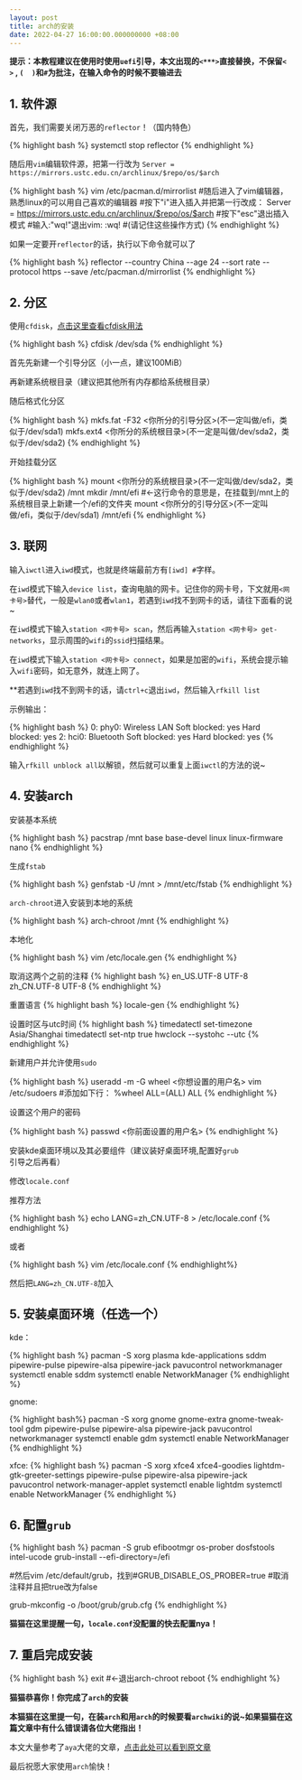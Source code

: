 ```yaml
---
layout: post
title: arch的安装
date: 2022-04-27 16:00:00.000000000 +08:00
---
```


**提示：本教程建议在使用时使用`uefi`引导，本文出现的`<***>`直接替换，不保留`<  >` , `(  )`和`#`为批注，在输入命令的时候不要输进去**

## 1. 软件源

首先，我们需要关闭万恶的`reflector`！（国内特色）

{% highlight bash %}
systemctl stop reflector
{% endhighlight %}

随后用`vim`编辑软件源，把第一行改为 `Server = https://mirrors.ustc.edu.cn/archlinux/$repo/os/$arch`

{% highlight bash %}
vim /etc/pacman.d/mirrorlist
#随后进入了vim编辑器，熟悉linux的可以用自己喜欢的编辑器
#按下"i"进入插入并把第一行改成：
Server = https://mirrors.ustc.edu.cn/archlinux/$repo/os/$arch
#按下"esc"退出插入模式
#输入:"wq!"退出vim:
:wq!
#(请记住这些操作方式)
{% endhighlight %}

如果一定要开`reflector`的话，执行以下命令就可以了

{% highlight bash %}
reflector --country China --age 24 --sort rate --protocol https --save /etc/pacman.d/mirrorlist
{% endhighlight %}

## 2. 分区

使用`cfdisk`，[点击这里查看cfdisk用法](https://www.runoob.com/linux/linux-comm-cfdisk.html)

{% highlight bash %}
cfdisk /dev/sda
{% endhighlight %}

首先先新建一个引导分区（小一点，建议100MiB）

再新建系统根目录（建议把其他所有内存都给系统根目录）

随后格式化分区

{% highlight bash %}
mkfs.fat -F32 <你所分的引导分区>(不一定叫做/efi，类似于/dev/sda1)
mkfs.ext4 <你所分的系统根目录>(不一定是叫做/dev/sda2，类似于/dev/sda2)
{% endhighlight %}

开始挂载分区

{% highlight bash %}
mount <你所分的系统根目录>(不一定叫做/dev/sda2，类似于/dev/sda2) /mnt
mkdir /mnt/efi  #<-这行命令的意思是，在挂载到/mnt上的系统根目录上新建一个/efi的文件夹
mount <你所分的引导分区>(不一定叫做/efi，类似于/dev/sda1) /mnt/efi
{% endhighlight %}

## 3. 联网 

输入`iwctl`进入`iwd`模式，也就是终端最前方有`[iwd] #`字样。

在`iwd`模式下输入`device list`，查询电脑的网卡。记住你的网卡号，下文就用`<网卡号>`替代，一般是`wlan0`或者`wlan1`，若遇到`iwd`找不到网卡的话，请往下面看的说~

在`iwd`模式下输入`station <网卡号> scan`，然后再输入`station <网卡号> get-networks`，显示周围的`wifi`的`ssid`扫描结果。

在`iwd`模式下输入`station <网卡号> connect`，如果是加密的`wifi`，系统会提示输入`wifi`密码，如无意外，就连上网了。

**若遇到`iwd`找不到网卡的话，请`ctrl+c`退出`iwd`，然后输入`rfkill list`

示例输出：

{% highlight bash %}
0: phy0: Wireless LAN
    Soft blocked: yes
    Hard blocked: yes
2: hci0: Bluetooth
    Soft blocked: yes
    Hard blocked: yes
{% endhighlight %}

输入`rfkill unblock all`以解锁，然后就可以重复上面`iwctl`的方法的说~

## 4. 安装arch

安装基本系统

{% highlight bash %}
pacstrap /mnt base base-devel linux linux-firmware nano
{% endhighlight %}




生成`fstab`

{% highlight bash %}
genfstab -U /mnt > /mnt/etc/fstab
{% endhighlight %}




`arch-chroot`进入安装到本地的系统

{% highlight bash %}
arch-chroot /mnt
{% endhighlight %}




本地化

{% highlight bash %}
vim /etc/locale.gen
{% endhighlight %}



取消这两个之前的注释
{% highlight bash %}
en_US.UTF-8 UTF-8
zh_CN.UTF-8 UTF-8
{% endhighlight %}



重置语言
{% highlight bash %}
locale-gen
{% endhighlight %}



设置时区与utc时间
{% highlight bash %}
timedatectl set-timezone Asia/Shanghai
timedatectl set-ntp true
hwclock --systohc --utc
{% endhighlight %}



新建用户并允许使用`sudo`

{% highlight bash %}
useradd -m -G wheel <你想设置的用户名>
vim /etc/sudoers
#添加如下行：
%wheel ALL=(ALL) ALL
{% endhighlight %}



设置这个用户的密码

{% highlight bash %}
passwd <你前面设置的用户名>
{% endhighlight %}



安装kde桌面环境以及其必要组件（建议装好桌面环境,配置好`grub`引导之后再看）

修改`locale.conf`

推荐方法

{% highlight bash %}
echo LANG=zh_CN.UTF-8 > /etc/locale.conf
{% endhighlight %}

或者

{% highlight bash %}
vim /etc/locale.conf
{% endhighlight%}

然后把`LANG=zh_CN.UTF-8`加入

## 5. 安装桌面环境（任选一个）

kde：

{% highlight bash %}
pacman -S xorg plasma kde-applications sddm pipewire-pulse pipewire-alsa pipewire-jack pavucontrol networkmanager
systemctl enable sddm
systemctl enable NetworkManager
{% endhighlight %}

gnome:

{% highlight bash%}
pacman -S xorg gnome gnome-extra gnome-tweak-tool gdm pipewire-pulse pipewire-alsa pipewire-jack pavucontrol networkmanager
systemctl enable gdm
systemctl enable NetworkManager
{% endhighlight %}

xfce:
{% highlight bash %}
pacman -S xorg xfce4 xfce4-goodies lightdm-gtk-greeter-settings pipewire-pulse pipewire-alsa pipewire-jack pavucontrol network-manager-applet
systemctl enable lightdm
systemctl enable NetworkManager
{% endhighlight %}

## 6. 配置`grub`

{% highlight bash %}
pacman -S grub efibootmgr os-prober dosfstools intel-ucode
grub-install --efi-directory=/efi

#然后vim /etc/default/grub，找到#GRUB_DISABLE_OS_PROBER=true
#取消注释并且把true改为false

grub-mkconfig -o /boot/grub/grub.cfg
{% endhighlight %}

**猫猫在这里提醒一句，`locale.conf`没配置的快去配置nya！**

## 7. 重启完成安装
{% highlight bash %}
exit  #<-退出arch-chroot
reboot
{% endhighlight %}


**猫猫恭喜你！你完成了`arch`的安装**

**本猫猫在这里提一句，在装`arch`和用`arch`的时候要看`archwiki`的说~如果猫猫在这篇文章中有什么错误请各位大佬指出！**

本文大量参考了`aya`大佬的文章，[点击此处可以看到原文章](https://note.aya1.top/#/Arch_For_Aya?id=%e5%88%86%e5%8c%ba%ef%bc%9acfdisk-devsda)

最后祝愿大家使用`arch`愉快！

